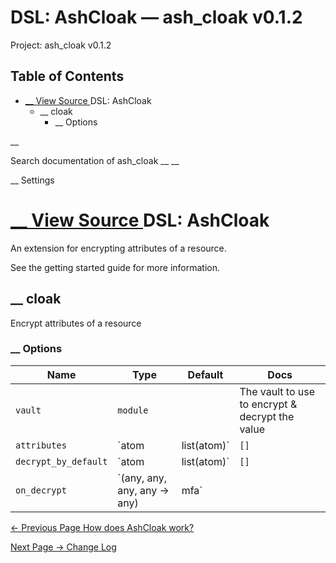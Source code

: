# DSL: AshCloak — ash_cloak v0.1.2

Project: ash_cloak v0.1.2

## Table of Contents

- [ __ View Source ](external_link) DSL: AshCloak
  - __ cloak
    - __ Options

__

Search documentation of ash_cloak __ __

__ Settings

#  [ __ View Source ](external_link) DSL: AshCloak

An extension for encrypting attributes of a resource.

See the getting started guide for more information.

##  __ cloak

Encrypt attributes of a resource

###  __ Options

Name| Type| Default| Docs  
---|---|---|---  
`vault`| `module`| | The vault to use to encrypt & decrypt the value  
`attributes`| `atom | list(atom)`| `[]`| The attribute or attributes to encrypt. The attribute will be renamed to `encrypted_{attribute}`, and a calculation with the same name will be added.  
`decrypt_by_default`| `atom | list(atom)`| `[]`| A list of attributes that should be decrypted (their calculation should be loaded) by default.  
`on_decrypt`| `(any, any, any, any -> any) | mfa`| | A function to call when decrypting any value. Takes the resource, field, records, and calculation context. Must return `:ok` or `{:error, error}`  
  
[ ← Previous Page  How does AshCloak work?  ](external_link)

[ Next Page →  Change Log  ](external_link)
